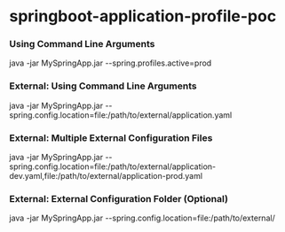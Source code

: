 # springboot-application-profile-poc

### Using Command Line Arguments
java -jar MySpringApp.jar --spring.profiles.active=prod

### External: Using Command Line Arguments
java -jar MySpringApp.jar --spring.config.location=file:/path/to/external/application.yaml


### External: Multiple External Configuration Files
java -jar MySpringApp.jar --spring.config.location=file:/path/to/external/application-dev.yaml,file:/path/to/external/application-prod.yaml


### External: External Configuration Folder (Optional)
java -jar MySpringApp.jar --spring.config.location=file:/path/to/external/

